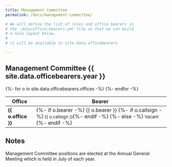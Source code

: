 ```yaml
---
title: Management Committee
permalink: /docs/management-committee/

# We will define the list of roles and office bearers in
# the _data/office-bearers.yml file so that we can build
# a nice layout below.
#
# it will be available in site.data.officebearers

---
```


## Management Committee {{ site.data.officebearers.year }}

<table>
    <thead>
        <tr class="header">
            <th>Office</th>
            <th>Bearer</th>
        </tr>
    </thead>
    <tbody>
        {%- for o in site.data.officebearers.offices -%}
        <tr>
            <td><strong>{{ o.office }}</strong></td>
            <td>
                {%- if o.bearer -%}
                    {{ o.bearer }} {%- if o.callsign -%}&nbsp;<small>{{ o.callsign }}</small>{%- endif -%}
                {%- else -%}
                    <small>Vacant</small>
                {%- endif -%}
            </td>
        </tr>
        {%- endfor -%}
    </tbody>
</table>

## Notes
Management Committee positions are elected at the Annual General Meeting which is held in July of each year.

